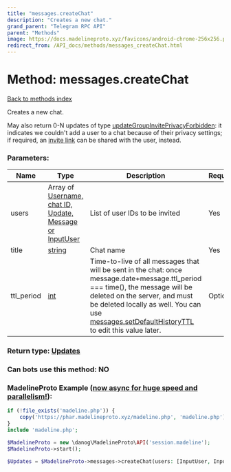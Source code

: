 ```yaml
---
title: "messages.createChat"
description: "Creates a new chat."
grand_parent: "Telegram RPC API"
parent: "Methods"
image: https://docs.madelineproto.xyz/favicons/android-chrome-256x256.png
redirect_from: /API_docs/methods/messages_createChat.html
---
```

# Method: messages.createChat
[Back to methods index](index.html)



Creates a new chat.

May also return 0-N updates of type [updateGroupInvitePrivacyForbidden](../constructors/updateGroupInvitePrivacyForbidden.html): it indicates we couldn't add a user to a chat because of their privacy settings; if required, an [invite link](https://core.telegram.org/api/invites) can be shared with the user, instead.

### Parameters:

| Name     |    Type       | Description | Required |
|----------|---------------|-------------|----------|
|users|Array of [Username, chat ID, Update, Message or InputUser](/API_docs/types/InputUser.html) | List of user IDs to be invited | Yes|
|title|[string](/API_docs/types/string.html) | Chat name | Yes|
|ttl\_period|[int](/API_docs/types/int.html) | Time-to-live of all messages that will be sent in the chat: once message.date+message.ttl\_period === time(), the message will be deleted on the server, and must be deleted locally as well. You can use [messages.setDefaultHistoryTTL](../methods/messages.setDefaultHistoryTTL.html) to edit this value later. | Optional|


### Return type: [Updates](/API_docs/types/Updates.html)

### Can bots use this method: **NO**


### MadelineProto Example ([now async for huge speed and parallelism!](https://docs.madelineproto.xyz/docs/ASYNC.html)):


```php
if (!file_exists('madeline.php')) {
    copy('https://phar.madelineproto.xyz/madeline.php', 'madeline.php');
}
include 'madeline.php';

$MadelineProto = new \danog\MadelineProto\API('session.madeline');
$MadelineProto->start();

$Updates = $MadelineProto->messages->createChat(users: [InputUser, InputUser], title: 'string', ttl_period: int, );
```

